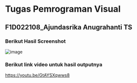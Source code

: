 # Tugas Pemrograman Visual
## F1D022108_Ajundasrika Anugrahanti TS
### Berikut Hasil Screenshot
![image](https://github.com/user-attachments/assets/1f5c0873-0579-4984-b59a-167330d19b7a)
### Berikut link video untuk hasil outputnya
https://youtu.be/GtAYSXqwws8
